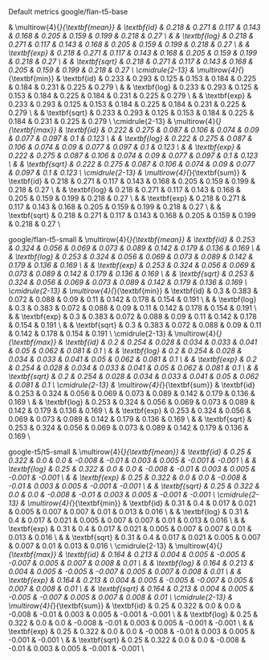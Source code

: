 Default metrics
google/flan-t5-base

& \multirow{4}{*}{\textbf{mean}}
          & \textbf{id} & 0.218 & 0.271 & 0.117 & 0.143 & 0.168 & 0.205 & 0.159 & 0.199 & 0.218 & 0.27 \\
        & & \textbf{log} & 0.218 & 0.271 & 0.117 & 0.143 & 0.168 & 0.205 & 0.159 & 0.199 & 0.218 & 0.27 \\
        & & \textbf{exp} & 0.218 & 0.271 & 0.117 & 0.143 & 0.168 & 0.205 & 0.159 & 0.199 & 0.218 & 0.27 \\
        & & \textbf{sqrt} & 0.218 & 0.271 & 0.117 & 0.143 & 0.168 & 0.205 & 0.159 & 0.199 & 0.218 & 0.27 \\
\cmidrule{2-13}
& \multirow{4}{*}{\textbf{min}}
          & \textbf{id} & 0.233 & 0.293 & 0.125 & 0.153 & 0.184 & 0.225 & 0.184 & 0.231 & 0.225 & 0.279 \\
        & & \textbf{log} & 0.233 & 0.293 & 0.125 & 0.153 & 0.184 & 0.225 & 0.184 & 0.231 & 0.225 & 0.279 \\
        & & \textbf{exp} & 0.233 & 0.293 & 0.125 & 0.153 & 0.184 & 0.225 & 0.184 & 0.231 & 0.225 & 0.279 \\
        & & \textbf{sqrt} & 0.233 & 0.293 & 0.125 & 0.153 & 0.184 & 0.225 & 0.184 & 0.231 & 0.225 & 0.279 \\
\cmidrule{2-13}
& \multirow{4}{*}{\textbf{max}}
          & \textbf{id} & 0.222 & 0.275 & 0.087 & 0.106 & 0.074 & 0.09 & 0.077 & 0.097 & 0.1 & 0.123 \\
        & & \textbf{log} & 0.222 & 0.275 & 0.087 & 0.106 & 0.074 & 0.09 & 0.077 & 0.097 & 0.1 & 0.123 \\
        & & \textbf{exp} & 0.222 & 0.275 & 0.087 & 0.106 & 0.074 & 0.09 & 0.077 & 0.097 & 0.1 & 0.123 \\
        & & \textbf{sqrt} & 0.222 & 0.275 & 0.087 & 0.106 & 0.074 & 0.09 & 0.077 & 0.097 & 0.1 & 0.123 \\
\cmidrule{2-13}
& \multirow{4}{*}{\textbf{sum}}
          & \textbf{id} & 0.218 & 0.271 & 0.117 & 0.143 & 0.168 & 0.205 & 0.159 & 0.199 & 0.218 & 0.27 \\
        & & \textbf{log} & 0.218 & 0.271 & 0.117 & 0.143 & 0.168 & 0.205 & 0.159 & 0.199 & 0.218 & 0.27 \\
        & & \textbf{exp} & 0.218 & 0.271 & 0.117 & 0.143 & 0.168 & 0.205 & 0.159 & 0.199 & 0.218 & 0.27 \\
        & & \textbf{sqrt} & 0.218 & 0.271 & 0.117 & 0.143 & 0.168 & 0.205 & 0.159 & 0.199 & 0.218 & 0.27 \\


google/flan-t5-small
& \multirow{4}{*}{\textbf{mean}}
          & \textbf{id} & 0.253 & 0.324 & 0.056 & 0.069 & 0.073 & 0.089 & 0.142 & 0.179 & 0.136 & 0.169 \\
        & & \textbf{log} & 0.253 & 0.324 & 0.056 & 0.069 & 0.073 & 0.089 & 0.142 & 0.179 & 0.136 & 0.169 \\
        & & \textbf{exp} & 0.253 & 0.324 & 0.056 & 0.069 & 0.073 & 0.089 & 0.142 & 0.179 & 0.136 & 0.169 \\
        & & \textbf{sqrt} & 0.253 & 0.324 & 0.056 & 0.069 & 0.073 & 0.089 & 0.142 & 0.179 & 0.136 & 0.169 \\
\cmidrule{2-13}
& \multirow{4}{*}{\textbf{min}}
          & \textbf{id} & 0.3 & 0.383 & 0.072 & 0.088 & 0.09 & 0.11 & 0.142 & 0.178 & 0.154 & 0.191 \\
        & & \textbf{log} & 0.3 & 0.383 & 0.072 & 0.088 & 0.09 & 0.11 & 0.142 & 0.178 & 0.154 & 0.191 \\
        & & \textbf{exp} & 0.3 & 0.383 & 0.072 & 0.088 & 0.09 & 0.11 & 0.142 & 0.178 & 0.154 & 0.191 \\
        & & \textbf{sqrt} & 0.3 & 0.383 & 0.072 & 0.088 & 0.09 & 0.11 & 0.142 & 0.178 & 0.154 & 0.191 \\
\cmidrule{2-13}
& \multirow{4}{*}{\textbf{max}}
          & \textbf{id} & 0.2 & 0.254 & 0.028 & 0.034 & 0.033 & 0.041 & 0.05 & 0.062 & 0.081 & 0.1 \\
        & & \textbf{log} & 0.2 & 0.254 & 0.028 & 0.034 & 0.033 & 0.041 & 0.05 & 0.062 & 0.081 & 0.1 \\
        & & \textbf{exp} & 0.2 & 0.254 & 0.028 & 0.034 & 0.033 & 0.041 & 0.05 & 0.062 & 0.081 & 0.1 \\
        & & \textbf{sqrt} & 0.2 & 0.254 & 0.028 & 0.034 & 0.033 & 0.041 & 0.05 & 0.062 & 0.081 & 0.1 \\
\cmidrule{2-13}
& \multirow{4}{*}{\textbf{sum}}
          & \textbf{id} & 0.253 & 0.324 & 0.056 & 0.069 & 0.073 & 0.089 & 0.142 & 0.179 & 0.136 & 0.169 \\
        & & \textbf{log} & 0.253 & 0.324 & 0.056 & 0.069 & 0.073 & 0.089 & 0.142 & 0.179 & 0.136 & 0.169 \\
        & & \textbf{exp} & 0.253 & 0.324 & 0.056 & 0.069 & 0.073 & 0.089 & 0.142 & 0.179 & 0.136 & 0.169 \\
        & & \textbf{sqrt} & 0.253 & 0.324 & 0.056 & 0.069 & 0.073 & 0.089 & 0.142 & 0.179 & 0.136 & 0.169 \\


google-t5/t5-small
& \multirow{4}{*}{\textbf{mean}}
          & \textbf{id} & 0.25 & 0.322 & 0.0 & 0.0 & -0.008 & -0.01 & 0.003 & 0.005 & -0.001 & -0.001 \\
        & & \textbf{log} & 0.25 & 0.322 & 0.0 & 0.0 & -0.008 & -0.01 & 0.003 & 0.005 & -0.001 & -0.001 \\
        & & \textbf{exp} & 0.25 & 0.322 & 0.0 & 0.0 & -0.008 & -0.01 & 0.003 & 0.005 & -0.001 & -0.001 \\
        & & \textbf{sqrt} & 0.25 & 0.322 & 0.0 & 0.0 & -0.008 & -0.01 & 0.003 & 0.005 & -0.001 & -0.001 \\
\cmidrule{2-13}
& \multirow{4}{*}{\textbf{min}}
          & \textbf{id} & 0.31 & 0.4 & 0.017 & 0.021 & 0.005 & 0.007 & 0.007 & 0.01 & 0.013 & 0.016 \\
        & & \textbf{log} & 0.31 & 0.4 & 0.017 & 0.021 & 0.005 & 0.007 & 0.007 & 0.01 & 0.013 & 0.016 \\
        & & \textbf{exp} & 0.31 & 0.4 & 0.017 & 0.021 & 0.005 & 0.007 & 0.007 & 0.01 & 0.013 & 0.016 \\
        & & \textbf{sqrt} & 0.31 & 0.4 & 0.017 & 0.021 & 0.005 & 0.007 & 0.007 & 0.01 & 0.013 & 0.016 \\
\cmidrule{2-13}
& \multirow{4}{*}{\textbf{max}}
          & \textbf{id} & 0.164 & 0.213 & 0.004 & 0.005 & -0.005 & -0.007 & 0.005 & 0.007 & 0.008 & 0.01 \\
        & & \textbf{log} & 0.164 & 0.213 & 0.004 & 0.005 & -0.005 & -0.007 & 0.005 & 0.007 & 0.008 & 0.01 \\
        & & \textbf{exp} & 0.164 & 0.213 & 0.004 & 0.005 & -0.005 & -0.007 & 0.005 & 0.007 & 0.008 & 0.01 \\
        & & \textbf{sqrt} & 0.164 & 0.213 & 0.004 & 0.005 & -0.005 & -0.007 & 0.005 & 0.007 & 0.008 & 0.01 \\
\cmidrule{2-13}
& \multirow{4}{*}{\textbf{sum}}
          & \textbf{id} & 0.25 & 0.322 & 0.0 & 0.0 & -0.008 & -0.01 & 0.003 & 0.005 & -0.001 & -0.001 \\
        & & \textbf{log} & 0.25 & 0.322 & 0.0 & 0.0 & -0.008 & -0.01 & 0.003 & 0.005 & -0.001 & -0.001 \\
        & & \textbf{exp} & 0.25 & 0.322 & 0.0 & 0.0 & -0.008 & -0.01 & 0.003 & 0.005 & -0.001 & -0.001 \\
        & & \textbf{sqrt} & 0.25 & 0.322 & 0.0 & 0.0 & -0.008 & -0.01 & 0.003 & 0.005 & -0.001 & -0.001 \\
